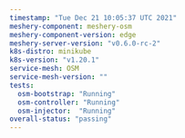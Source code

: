 ```yaml
---
timestamp: "Tue Dec 21 10:05:37 UTC 2021"
meshery-component: meshery-osm
meshery-component-version: edge
meshery-server-version: "v0.6.0-rc-2"
k8s-distro: minikube
k8s-version: "v1.20.1"
service-mesh: OSM
service-mesh-version: ""
tests:
  osm-bootstrap: "Running"
  osm-controller: "Running"
  osm-injector:  "Running"
overall-status: "passing"
---
```

